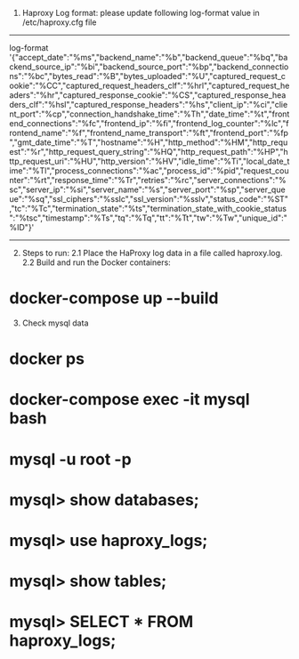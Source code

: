 1. Haproxy Log format: please update following log-format value in /etc/haproxy.cfg file
--------------------------------------------------------------
log-format '{"accept_date":"%ms","backend_name":"%b","backend_queue":"%bq","backend_source_ip":"%bi","backend_source_port":"%bp","backend_connections":"%bc","bytes_read":"%B","bytes_uploaded":"%U","captured_request_cookie":"%CC","captured_request_headers_clf":"%hrl","captured_request_headers":"%hr","captured_response_cookie":"%CS","captured_response_headers_clf":"%hsl","captured_response_headers":"%hs","client_ip":"%ci","client_port":"%cp","connection_handshake_time":"%Th","date_time":"%t","frontend_connections":"%fc","frontend_ip":"%fi","frontend_log_counter":"%lc","frontend_name":"%f","frontend_name_transport":"%ft","frontend_port":"%fp","gmt_date_time":"%T","hostname":"%H","http_method":"%HM","http_request":"%r","http_request_query_string":"%HQ","http_request_path":"%HP","http_request_uri":"%HU","http_version":"%HV","idle_time":"%Ti","local_date_time":"%Tl","process_connections":"%ac","process_id":"%pid","request_counter":"%rt","response_time":"%Tr","retries":"%rc","server_connections":"%sc","server_ip":"%si","server_name":"%s","server_port":"%sp","server_queue":"%sq","ssl_ciphers":"%sslc","ssl_version":"%sslv","status_code":"%ST","tc":"%Tc","termination_state":"%ts","termination_state_with_cookie_status":"%tsc","timestamp":"%Ts","tq":"%Tq","tt":"%Tt","tw":"%Tw","unique_id":"%ID"}'

------------------------------------------------------------------------------

2. Steps to run:
2.1 Place the HaProxy log data in a file called haproxy.log.
2.2 Build and run the Docker containers:
# docker-compose up --build

3. Check mysql data
# docker ps 
# docker-compose exec -it mysql bash
# mysql -u root -p
# mysql> show databases;
# mysql> use haproxy_logs;
# mysql> show tables;
# mysql> SELECT * FROM haproxy_logs;